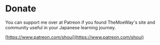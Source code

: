 # Donate

You can support me over at Patreon if you found TheMoeWay's site and community useful in your Japanese learning journey.

[https://www.patreon.com/shoui](https://www.patreon.com/shoui)  


